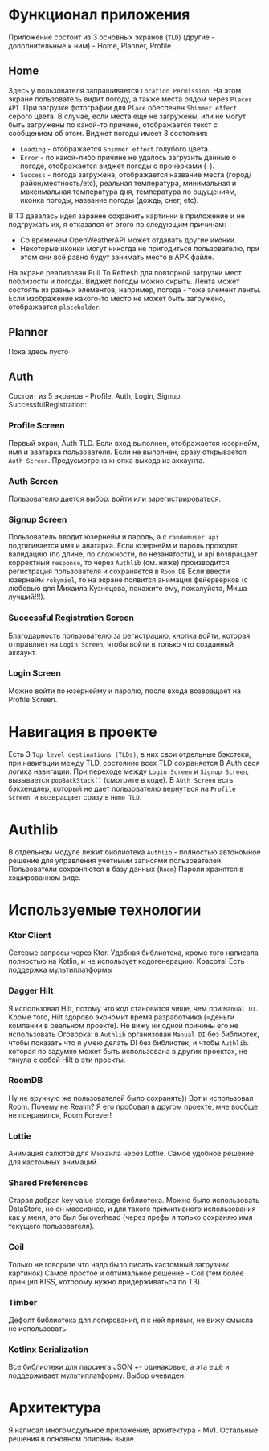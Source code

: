 # Функционал приложения
Приложение состоит из 3 основных экранов (```TLD```) (другие - дополнительные к ним) - Home, Planner, Profile.
## Home
Здесь у пользователя запрашивается ```Location Permission```. 
На этом экране пользователь видит погоду, а также места рядом через ```Places API```. 
При загрузке фотографии для ```Place``` обеспечен ```Shimmer effect``` серого цвета.
 В случае, если места еще не загружены, или не могут быть загружены по какой-то причине, отображается текст с сообщением об этом. 
 Виджет погоды имеет 3 состояния:
- ```Loading``` - отображается ```Shimmer effect``` голубого цвета.
- ```Error``` - по какой-либо причине не удалось загрузить данные о погоде, отображается виджет погоды с прочерками (```–```).
- ```Success``` - погода загружена, отображается название места (город/район/местность/etc), реальная температура, минимальная и максимальная температура дня, температура по ощущениям, иконка погоды, название погоды (дождь, снег, etc).

В ТЗ давалась идея заранее сохранить картинки в приложение и не подгружать их, я отказался от этого по следующим причинам:
- Со временем OpenWeatherAPi может отдавать другие иконки.
- Некоторые иконки могут никогда не пригодиться пользователю, при этом они всё равно будут занимать место в APK файле.

На экране реализован Pull To Refresh для повторной загрузки мест поблизости и погоды.
Виджет погоды можно скрыть.
Лента может состоять из разных элементов, например, погода - тоже элемент ленты.
Если изображение какого-то место не может быть загружено, отображается ```placeholder```.

## Planner
Пока здесь пусто

## Auth
Состоит из 5 экранов - Profile, Auth, Login, Signup, SuccessfulRegistration:
### Profile Screen
Первый экран, Auth TLD. Если вход выполнен, отображается юзернейм, имя и аватарка пользователя. Если не выполнен, сразу открывается ```Auth Screen```. Предусмотрена кнопка выхода из аккаунта.
### Auth Screen
Пользователю дается выбор: войти или зарегистрироваться.
### Signup Screen
Пользователь вводит юзернейм и пароль, а с ```randomuser api``` подтягивается имя и аватарка. Если юзернейм и пароль проходят валидацию (по длине, по сложности, по незанятости), и api возвращает корректный ```response```, то через ```Authlib``` (см. ниже) производится регистрация пользователя и сохраняется в ```Room DB```
Если ввести юзернейм ```rokymiel```, то на экране появится анимация фейерверков (с любовью для Михаила Кузнецова, покажите ему, пожалуйста, Миша лучший!!!).
### Successful Registration Screen
Благодарность пользователю за регистрацию, кнопка войти, которая отправляет на ```Login Screen```, чтобы войти в только что созданный аккаунт.
### Login Screen
Можно войти по юзернейму и паролю, после входа возвращает на Profile Screen.

# Навигация в проекте

Есть 3 ```Top level destinations (TLDs)```, в них свои отдельные бэкстеки, при навигации между TLD, состояние всех TLD сохраняется
В Auth своя логика навигации. При переходе между ```Login Screen``` и ```Signup Screen```, вызывается ```popBackStack()``` (смотрите в коде). В ```Auth Screen``` есть бэкхендлер, который не дает пользователю вернуться на ```Profile Screen```, и возвращает сразу в ```Home TLD```.

# Authlib
В отдельном модуле лежит библиотека ```Authlib``` - полностью автономное решение для управления учетными записями пользователей. Пользователи сохраняются в базу данных (```Room```)
Пароли хранятся в хэшированном виде.

# Используемые технологии
###  Ktor Client
Сетевые запросы через Ktor. Удобная библиотека, кроме того написала полностью на Kotlin, и не использует кодогенерацию. Красота! Есть поддержка мультиплатформы
### Dagger Hilt
Я использовал Hilt, потому что код становится чище, чем при ```Manual DI```. Кроме того, Hilt здорово экономит время разработчика (=деньги компании в реальном проекте). Не вижу ни одной причины его не использовать
Оговорка: в ```Authlib``` организован ```Manual DI``` без библиотек, чтобы показать что я умею делать DI без библиотек, и чтобы ```Authlib```. которая по задумке может быть использована в других проектах, не тянула с собой Hilt в эти проекты.
### RoomDB
Ну не вручную же пользователей было сохранять)) Вот и использовал Room. Почему не Realm? Я его пробовал в другом проекте, мне вообще не понравился, Room Forever!

### Lottie 
Анимация салютов для Михаила через Lottie. Самое удобное решение для кастомных анимаций.

### Shared Preferences
Старая добрая key value storage библиотека. Можно было использовать DataStore, но он массивнее, и для такого примитивного использования как у меня, это был бы overhead (через префы я только сохраняю имя текущего пользователя).
### Coil
Только не говорите что надо было писать кастомный загрузчик картинок) Самое простое и оптимальное решение - Coil (тем более принцип KISS, которому нужно придерживаться по ТЗ).
### Timber
Дефолт библиотека для логирования, я к ней привык, не вижу смысла не использовать.
### Kotlinx Serialization
Все библиотеки для парсинга JSON +- одинаковые, а эта ещё и поддерживает мультиплатформу. Выбор очевиден.

# Архитектура
Я написал многомодульное приложение, архитектура - MVI. Остальные решения в основном описаны выше.
